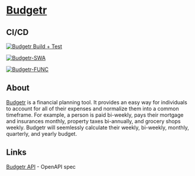 # [Budgetr](https://budgetr.app)

## CI/CD
[![Budgetr Build + Test](https://github.com/Budgetr/Budgetr/actions/workflows/budgetr-build.yml/badge.svg)](https://github.com/Budgetr/Budgetr/actions/workflows/budgetr-build.yml)

[![Budgetr-SWA](https://github.com/Budgetr/Budgetr/actions/workflows/budgetr-swa.yml/badge.svg)](https://github.com/Budgetr/Budgetr/actions/workflows/budgetr-swa.yml)

[![Budgetr-FUNC](https://github.com/Budgetr/Budgetr/actions/workflows/budgetr-func.yml/badge.svg)](https://github.com/Budgetr/Budgetr/actions/workflows/budgetr-func.yml)

## About

[Budgetr](https://budgetr.app) is a financial planning tool. It provides an easy way for individuals to account for all of their expenses and normalize them into a common timeframe. For example, a person is paid bi-weekly, pays their mortgage and insurances monthly, property taxes bi-annually, and grocery shops weekly. Budgetr will seemlessly calculate their weekly, bi-weekly, monthly, quarterly, and yearly budget.

## Links

[Budgetr API](https://budgetr-funcs.azurewebsites.net/api/swagger/ui) - OpenAPI spec
